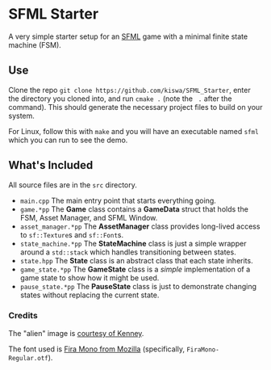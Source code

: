 # SFML Starter

A very simple starter setup for an [SFML](http://sfml-dev.org/) game with a minimal finite state machine (FSM).

## Use

Clone the repo `git clone https://github.com/kiswa/SFML_Starter`, enter the directory you cloned into, and run `cmake .` (note the ` .` after the command). This should generate the necessary project files to build on your system.

For Linux, follow this with `make` and you will have an executable named `sfml` which you can run to see the demo.

## What's Included

All source files are in the `src` directory.

 * `main.cpp` The main entry point that starts everything going.
 * `game.*pp` The **Game** class contains a **GameData** struct that holds the FSM, Asset Manager, and SFML Window.
 * `asset_manager.*pp` The **AssetManager** class provides long-lived access to `sf::Texture`s and `sf::Font`s.
 * `state_machine.*pp` The **StateMachine** class is just a simple wrapper around a `std::stack` which handles transitioning between states.
 * `state.hpp` The **State** class is an abstract class that each state inherits.
 * `game_state.*pp` The **GameState** class is a *simple* implementation of a game state to show how it might be used.
 * `pause_state.*pp` The **PauseState** class is just to demonstrate changing states without replacing the current state.

### Credits

The "alien" image is [courtesy of Kenney](http://www.kenney.nl/assets/alien-ufo-pack).

The font used is [Fira Mono from Mozilla](https://github.com/mozilla/Fira/tree/master/otf) (specifically, `FiraMono-Regular.otf`).

